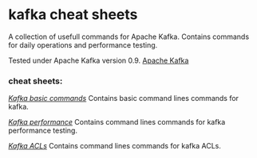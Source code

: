 # kafka cheat sheets
 A collection of usefull commands for Apache Kafka. 
 Contains commands for daily operations and performance testing. 

Tested under Apache Kafka version 0.9. [Apache Kafka](https://kafka.apache.org/)

### cheat sheets: ##
*[Kafka basic commands](https://github.com/JNachtwey/kafka-cheat-sheets/blob/master/kafka%20basic%20commands.md)*
Contains basic command lines commands for kafka.


*[Kafka performance](https://github.com/JNachtwey/kafka-cheat-sheets/blob/master/kafka%20performance%20testing.md)*
Contains command lines commands for kafka performance testing.

*[Kafka ACLs]()*
Contains command lines commands for kafka ACLs.